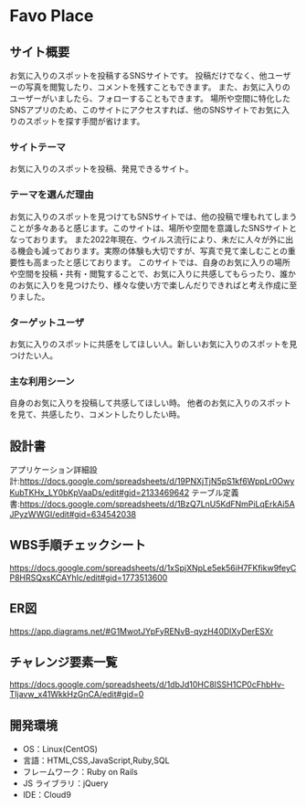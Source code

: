 # Favo Place

## サイト概要
お気に入りのスポットを投稿するSNSサイトです。
投稿だけでなく、他ユーザーの写真を閲覧したり、コメントを残すこともできます。
また、お気に入りのユーザーがいましたら、フォローすることもできます。
場所や空間に特化したSNSアプリのため、このサイトにアクセスすれば、他のSNSサイトでお気に入りのスポットを探す手間が省けます。　

### サイトテーマ
お気に入りのスポットを投稿、発見できるサイト。

### テーマを選んだ理由
お気に入りのスポットを見つけてもSNSサイトでは、他の投稿で埋もれてしまうことが多々あると感じます。このサイトは、場所や空間を意識したSNSサイトとなっております。
また2022年現在、ウイルス流行により、未だに人々が外に出る機会も減っております。実際の体験も大切ですが、写真で見て楽しむことの重要性も高まったと感じております。
このサイトでは、自身のお気に入りの場所や空間を投稿・共有・閲覧することで、お気に入りに共感してもらったり、誰かのお気に入りを見つけたり、様々な使い方で楽しんだりできればと考え作成に至りました。

### ターゲットユーザ
お気に入りのスポットに共感をしてほしい人。新しいお気に入りのスポットを見つけたい人。

### 主な利用シーン
自身のお気に入りを投稿して共感してほしい時。
他者のお気に入りのスポットを見て、共感したり、コメントしたりしたい時。

## 設計書
アプリケーション詳細設計:https://docs.google.com/spreadsheets/d/19PNXjTjN5pS1kf6WppLr0OwyKubTKHx_LY0bKpVaaDs/edit#gid=2133469642
テーブル定義書:https://docs.google.com/spreadsheets/d/1BzQ7LnU5KdFNmPiLqErkAi5AJPyzWWGI/edit#gid=634542038

## WBS手順チェックシート
https://docs.google.com/spreadsheets/d/1xSpjXNpLe5ek56iH7FKfikw9feyCP8HRSQxsKCAYhIc/edit#gid=1773513600

## ER図
https://app.diagrams.net/#G1MwotJYpFyRENvB-qyzH40DlXyDerESXr

## チャレンジ要素一覧
https://docs.google.com/spreadsheets/d/1dbJd10HC8ISSH1CP0cFhbHv-TIjavw_x41WkkHzGnCA/edit#gid=0

## 開発環境
- OS：Linux(CentOS)
- 言語：HTML,CSS,JavaScript,Ruby,SQL
- フレームワーク：Ruby on Rails
- JS ライブラリ：jQuery
- IDE：Cloud9

